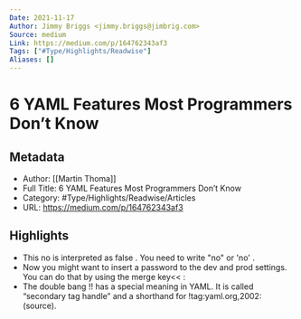 ```yaml
---
Date: 2021-11-17
Author: Jimmy Briggs <jimmy.briggs@jimbrig.com>
Source: medium
Link: https://medium.com/p/164762343af3
Tags: ["#Type/Highlights/Readwise"]
Aliases: []
---
```

# 6 YAML Features Most Programmers Don’t Know

## Metadata
- Author: [[Martin Thoma]]
- Full Title: 6 YAML Features Most Programmers Don’t Know
- Category: #Type/Highlights/Readwise/Articles
- URL: https://medium.com/p/164762343af3

## Highlights
- This no is interpreted as false . You need to write "no" or 'no' .
- Now you might want to insert a password to the dev and prod settings. You can do that by using the merge key<< :
- The double bang !! has a special meaning in YAML. It is called “secondary tag handle” and a shorthand for !tag:yaml.org,2002: (source).
